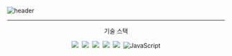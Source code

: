 ![header](https://capsule-render.vercel.app/api?type=waving&color=BB88CC&height=300&section=header&text=AMIVAYUN&fontSize=70&fontColor=4E4351)
- - -
<p align = "center"> 기술 스택 </p>
<p align = "center"> 
    <img src="https://img.shields.io/badge/Python-3766AB?style=flat-square&logo=Python&logoColor=white"/></a>&nbsp
    <img src="https://img.shields.io/badge/SpringBoot-3766AB?style=flat-square&logo=SpringBoot&logoColor=white"/></a>&nbsp
    <img src="https://img.shields.io/badge/Mysql-3766AB?style=flat-square&logo=Mysql&logoColor=white"/></a>&nbsp
    <img src="https://img.shields.io/badge/HTML5-3766AB?style=flat-square&logo=HTML5&logoColor=white"/></a>&nbsp
    <img src="https://img.shields.io/badge/CSS3-3766AB?style=flat-square&logo=CSS3&logoColor=white"/></a>&nbsp
    <img alt="JavaScript" src ="https://img.shields.io/badge/JavaScriipt-F7DF1E.svg?&style=for-the-badge&logo=JavaScript&logoColor=black"/>
</p>


